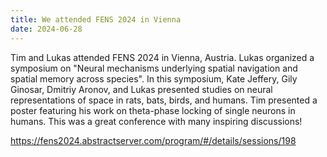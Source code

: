 ```yaml
---
title: We attended FENS 2024 in Vienna
date: 2024-06-28
---
```


Tim and Lukas attended FENS 2024 in Vienna, Austria. Lukas organized a symposium on "Neural mechanisms underlying spatial navigation and spatial memory across species". In this symposium, Kate Jeffery, Gily Ginosar, Dmitriy Aronov, and Lukas presented studies on neural representations of space in rats, bats, birds, and humans. Tim presented a poster featuring his work on theta-phase locking of single neurons in humans. This was a great conference with many inspiring discussions!

<!--more-->

https://fens2024.abstractserver.com/program/#/details/sessions/198
